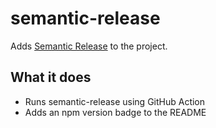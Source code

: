 
# semantic-release

Adds [Semantic Release](https://github.com/semantic-release/semantic-release) to the project.

## What it does

* Runs semantic-release using GitHub Action
* Adds an npm version badge to the README
